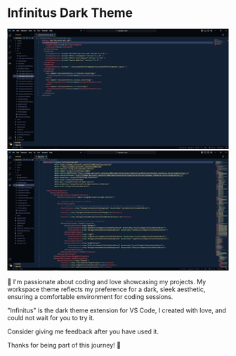 # Infinitus Dark Theme

![image](infinitus-theme-01.PNG)
![image](infinitus-theme-02.PNG)


🚀 I'm passionate about coding and love showcasing my projects. My workspace theme reflects my preference for a dark, sleek aesthetic, ensuring a comfortable environment for coding sessions.

"Infinitus" is the dark theme extension for VS Code, I created with love, and could not wait for you to try it.

Consider giving me feedback after you have used it.

Thanks for being part of this journey! 🙌
